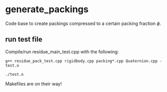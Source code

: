 # generate_packings

Code base to create packings compressed to a certain packing fraction $\phi$. 

## run test file
Compile/run residue_main_test.cpp with the following:

`g++ residue_pack_test.cpp rigidbody.cpp packing*.cpp Quaternion.cpp -test.o`

`./test.o`

Makefiles are on their way!
